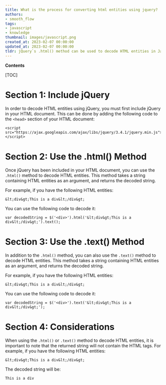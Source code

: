 ```yaml
---
title: What is the process for converting html entities using jquery?
authors:
- smooth_flow
tags:
- javascript
- knowledge
thumbnail: images/javascript.png
created_at: 2023-02-07 00:00:00
updated_at: 2023-02-07 00:00:00
tldr: jQuery`s .html() method can be used to decode HTML entities in Javascript.
---
```


**Contents**

[TOC]

# Section 1: Include jQuery

In order to decode HTML entities using jQuery, you must first include jQuery in your HTML document. This can be done by adding the following code to the `<head>` section of your HTML document:

```
<script src="https://ajax.googleapis.com/ajax/libs/jquery/3.4.1/jquery.min.js"></script>
```

# Section 2: Use the .html() Method

Once jQuery has been included in your HTML document, you can use the `.html()` method to decode HTML entities. This method takes a string containing HTML entities as an argument, and returns the decoded string.

For example, if you have the following HTML entities:

```
&lt;div&gt;This is a div&lt;/div&gt;
```

You can use the following code to decode it:

```
var decodedString = $('<div>').html('&lt;div&gt;This is a div&lt;/div&gt;').text();
```

# Section 3: Use the .text() Method

In addition to the `.html()` method, you can also use the `.text()` method to decode HTML entities. This method takes a string containing HTML entities as an argument, and returns the decoded string.

For example, if you have the following HTML entities:

```
&lt;div&gt;This is a div&lt;/div&gt;
```

You can use the following code to decode it:

```
var decodedString = $('<div>').text('&lt;div&gt;This is a div&lt;/div&gt;');
```

# Section 4: Considerations

When using the `.html()` or `.text()` method to decode HTML entities, it is important to note that the returned string will not contain the HTML tags. For example, if you have the following HTML entities:

```
&lt;div&gt;This is a div&lt;/div&gt;
```

The decoded string will be:

```
This is a div
```
